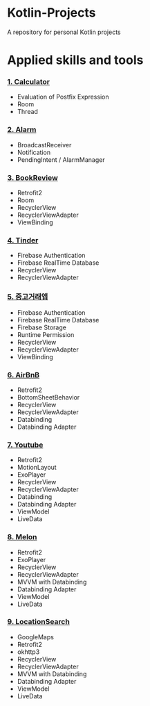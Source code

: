 # Kotlin-Projects
A repository for personal Kotlin projects

# Applied skills and tools

### [1. Calculator](https://github.com/holrosky/Kotlin-Projects/tree/main/1.%20Calculator)

+ Evaluation of Postfix Expression
+ Room
+ Thread

### [2. Alarm](https://github.com/holrosky/Kotlin-Projects/tree/main/2.%20Alarm)

+ BroadcastReceiver
+ Notification
+ PendingIntent / AlarmManager

### [3. BookReview](https://github.com/holrosky/Kotlin-Projects/tree/main/3.%20BookReview)

+ Retrofit2
+ Room 
+ RecyclerView
+ RecyclerViewAdapter
+ ViewBinding

### [4. Tinder](https://github.com/holrosky/Kotlin-Projects/tree/main/4.%20Tinder)

+ Firebase Authentication
+ Firebase RealTime Database
+ RecyclerView
+ RecyclerViewAdapter

### [5. 중고거래앱](https://github.com/holrosky/Kotlin-Projects/tree/main/5.%20%EC%A4%91%EA%B3%A0%EA%B1%B0%EB%9E%98%EC%95%B1)

+ Firebase Authentication
+ Firebase RealTime Database
+ Firebase Storage
+ Runtime Permission
+ RecyclerView
+ RecyclerViewAdapter
+ ViewBinding

### [6. AirBnB](https://github.com/holrosky/Kotlin-Projects/tree/main/6.%20AirBnB)

+ Retrofit2
+ BottomSheetBehavior
+ RecyclerView
+ RecyclerViewAdapter
+ Databinding
+ Databinding Adapter

### [7. Youtube](https://github.com/holrosky/Kotlin-Projects/tree/main/7.%20Youtube)

+ Retrofit2
+ MotionLayout
+ ExoPlayer
+ RecyclerView
+ RecyclerViewAdapter
+ Databinding
+ Databinding Adapter
+ ViewModel
+ LiveData

### [8. Melon](https://github.com/holrosky/Kotlin-Projects/tree/main/8.%20Melon)

+ Retrofit2
+ ExoPlayer
+ RecyclerView
+ RecyclerViewAdapter
+ MVVM with Databinding
+ Databinding Adapter
+ ViewModel
+ LiveData

### [9. LocationSearch](https://github.com/holrosky/Kotlin-Projects/tree/main/9.%20LocationSearch)

+ GoogleMaps
+ Retrofit2
+ okhttp3
+ RecyclerView
+ RecyclerViewAdapter
+ MVVM with Databinding
+ Databinding Adapter
+ ViewModel
+ LiveData
